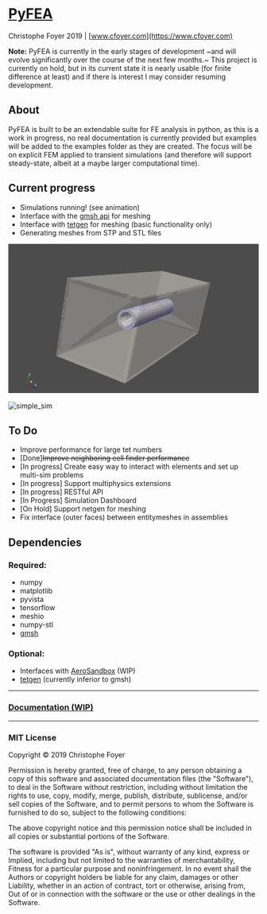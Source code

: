 # [PyFEA](https://pyfea.cfoyer.com/#)

Christophe Foyer 2019 | [www.cfoyer.com](https://www.cfoyer.com)

__Note:__ PyFEA is currently in the early stages of development ~and will evolve significantly over the course of the next few months.~ This project is currently on hold, but in its current state it is nearly usable (for finite difference at least) and if there is interest I may consider resuming development.

## About
PyFEA is built to be an extendable suite for FE analysis in python, as this is a work in progress, no real documentation is currently provided but examples will be added to the examples folder as they are created. 
The focus will be on explicit FEM applied to transient simulations (and therefore will support steady-state, albeit at a maybe larger computational time).

## Current progress
- Simulations running! (see animation)
- Interface with the [gmsh api](https://gitlab.onelab.info/gmsh/gmsh/blob/master/api/gmsh.py) for meshing
- Interface with [tetgen](https://github.com/pyvista/tetgen/tree/master/tetgen) for meshing (basic functionality only)
- Generating meshes from STP and STL files

![Meshing](project_files/screenshots/meshing2.png)

![simple_sim](project_files/screenshots/sim.gif)

  
## To Do
- Improve performance for large tet numbers
- [Done]~~Improve neighboring cell finder performance~~
- [In progress] Create easy way to interact with elements and set up multi-sim problems
- [In progress] Support multiphysics extensions
- [In progress] RESTful API
- [In Progress] Simulation Dashboard
- [On Hold] Support netgen for meshing
- Fix interface (outer faces) between entitymeshes in assemblies

## Dependencies
### Required:
- numpy
- matplotlib
- pyvista
- tensorflow
- meshio
- numpy-stl
- [gmsh](https://gmsh.info/)

### Optional:
- Interfaces with [AeroSandbox](https://github.com/peterdsharpe/AeroSandbox) (WIP)
- [tetgen](https://github.com/pyvista/tetgen/tree/master/tetgen) (currently inferior to gmsh)

______

### [Documentation (WIP)](http://pyfea.cfoyer.com/docs/build/html/index.html)

______

### MIT License

Copyright © 2019 Christophe Foyer

Permission is hereby granted, free of charge, to any person obtaining a copy
of this software and associated documentation files (the "Software"), to deal
in the Software without restriction, including without limitation the rights
to use, copy, modify, merge, publish, distribute, sublicense, and/or sell
copies of the Software, and to permit persons to whom the Software is
furnished to do so, subject to the following conditions:

The above copyright notice and this permission notice shall be included in all
copies or substantial portions of the Software.

The software is provided "As is", without warranty of any kind, express or
Implied, including but not limited to the warranties of merchantability,
Fitness for a particular purpose and noninfringement. In no event shall the
Authors or copyright holders be liable for any claim, damages or other
Liability, whether in an action of contract, tort or otherwise, arising from,
Out of or in connection with the software or the use or other dealings in the
Software.

